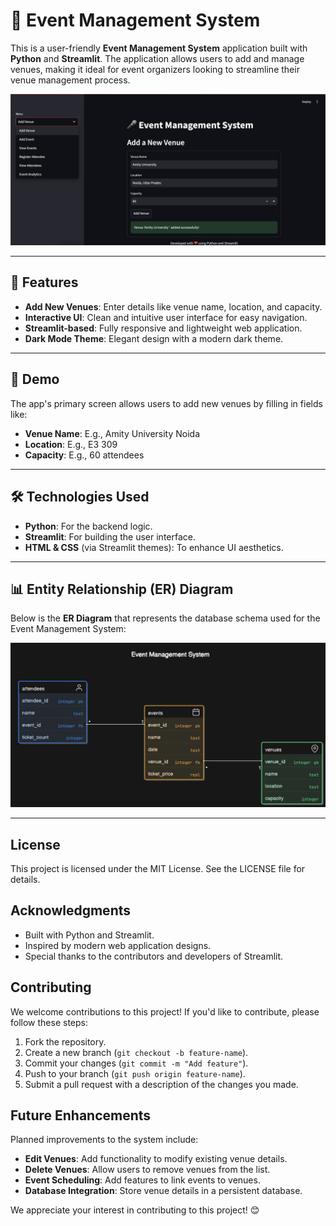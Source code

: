 # 🎤 Event Management System

This is a user-friendly **Event Management System** application built with **Python** and **Streamlit**. The application allows users to add and manage venues, making it ideal for event organizers looking to streamline their venue management process.

![Event Management System Screenshot](https://github.com/himanshu0ic7/Code-Matrix/blob/main/Images/Main.png)

---

## 🌟 Features

- **Add New Venues**: Enter details like venue name, location, and capacity.
- **Interactive UI**: Clean and intuitive user interface for easy navigation.
- **Streamlit-based**: Fully responsive and lightweight web application.
- **Dark Mode Theme**: Elegant design with a modern dark theme.

---

## 🚀 Demo

The app's primary screen allows users to add new venues by filling in fields like:
- **Venue Name**: E.g., Amity University Noida
- **Location**: E.g., E3 309
- **Capacity**: E.g., 60 attendees

---

## 🛠️ Technologies Used

- **Python**: For the backend logic.
- **Streamlit**: For building the user interface.
- **HTML & CSS** (via Streamlit themes): To enhance UI aesthetics.

---

## 📊 Entity Relationship (ER) Diagram

Below is the **ER Diagram** that represents the database schema used for the Event Management System:

![ER Diagram](https://github.com/himanshu0ic7/Code-Matrix/blob/main/ER_DIAGRAM.png)

---

## License
This project is licensed under the MIT License. See the LICENSE file for details.

## Acknowledgments
- Built with Python and Streamlit.
- Inspired by modern web application designs.
- Special thanks to the contributors and developers of Streamlit.

## Contributing
We welcome contributions to this project! If you'd like to contribute, please follow these steps:

1. Fork the repository.
2. Create a new branch (`git checkout -b feature-name`).
3. Commit your changes (`git commit -m "Add feature"`).
4. Push to your branch (`git push origin feature-name`).
5. Submit a pull request with a description of the changes you made.

## Future Enhancements
Planned improvements to the system include:
- **Edit Venues**: Add functionality to modify existing venue details.
- **Delete Venues**: Allow users to remove venues from the list.
- **Event Scheduling**: Add features to link events to venues.
- **Database Integration**: Store venue details in a persistent database.

We appreciate your interest in contributing to this project! 😊

